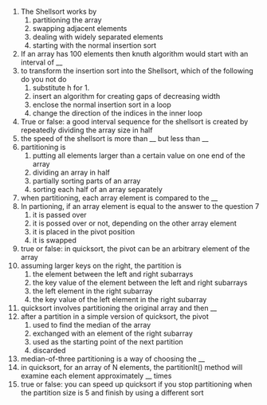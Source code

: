 1. The Shellsort works by 
    1. partitioning the array
    2. swapping adjacent elements
    3. dealing with widely separated elements
    4. starting with the normal insertion sort
2. If an array has 100 elements then knuth algorithm would start with an interval of __
3. to transform the insertion sort into the Shellsort, which of the following do you not do
    1. substitute h for 1.
    2. insert an algorithm for creating gaps of decreasing width
    3. enclose the normal insertion sort in a loop
    4. change the direction of the indices in the inner loop
4. True or false: a good interval sequence for the shellsort is created by repeatedly dividing the array size in half
5. the speed of the shellsort is more than __ but less than __
6. partitioning is 
    1. putting all elements larger than a certain value on one end of the array
    2. dividing an array in half
    3. partially sorting parts of an array
    4. sorting each half of an array separately
7. when partitioning, each array element is compared to the __
8. In partioning, if an array element is equal to the answer to the question 7
    1. it is passed over
    2. it is possed over or not, depending on the other array element
    3. it is placed in the pivot position
    4. it is swapped
9. true or false: in quicksort, the pivot can be an arbitrary element of the array
10. assuming larger keys on the right, the partition is
    1. the element between the left and right subarrays
    2. the key value of the element between the left and right subarrays
    3. the left element in the right subarray
    4. the key value of the left element in the right subarray
11. quicksort involves partitioning the original array and then __
12. after a partition in a simple version of quicksort, the pivot 
    1. used to find the median of the array
    2. exchanged with an element of the right subarray
    3. used as the starting point of the next partition
    4. discarded
13. median-of-three partitioning is a way of choosing the __
14. in quicksort, for an array of N elements, the partitionIt() method will examine each element approximately __ times
15. true or false: you can speed up quicksort if you stop partitioning when the partition size is 5 and finish by using a different sort

